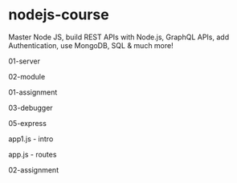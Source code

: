 # nodejs-course

Master Node JS, build REST APIs with Node.js, GraphQL APIs, add Authentication, use MongoDB, SQL & much more!

01-server

02-module

01-assignment

03-debugger

05-express

app1.js - intro

app.js - routes

02-assignment


